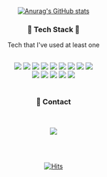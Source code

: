 
<div align = "center">
  
[![Anurag's GitHub stats](https://github-readme-stats.vercel.app/api?username=Gubeommo&show_icons=true&theme=dark)
](https://github.com/anuraghazra/github-readme-stats)


### :wrench: <b>Tech Stack</b> :hammer:<br>
  <p>Tech that I've used at least one</p><br>
  <img src="https://img.shields.io/badge/C-A8B9CC?style=flat-square&logo=C&logoColor=white"/></a>
  <img src="https://img.shields.io/badge/.Net-512BD4?style=flat-square&logo=dotnet&logoColor=white"/></a>
  <img src="https://img.shields.io/badge/CSharp-239120?style=flat-square&logo=csharp&logoColor=white"/></a>
  <img src="https://img.shields.io/badge/Linux-FCC624?style=flat-square&logo=linux&logoColor=white"/></a>
  <img src="https://img.shields.io/badge/centOS-262577?style=flat-square&logo=centos&logoColor=white"/></a>
  <img src="https://img.shields.io/badge/Ubuntu-E95420?style=flat-square&logo=ubuntu&logoColor=white"/></a>
  <img src="https://img.shields.io/badge/Python-3766AB?style=flat-square&logo=Python&logoColor=white"/></a>
  <img src="https://img.shields.io/badge/Anaconda-44A833?style=flat-square&logo=Anaconda&logoColor=white"/></a>
  <img src="https://img.shields.io/badge/Java-007396?style=flat-square&logo=Java&logoColor=white"/></a><br>
  <img src="https://img.shields.io/badge/Android-3DDC84?style=flat-square&logo=Android&logoColor=white"/></a>
  <img src="https://img.shields.io/badge/Javascript-F7DF1E?style=flat-square&logo=Javascript&logoColor=white"/></a>
  <img src="https://img.shields.io/badge/HTML-E34F26?style=flat-square&logo=HTML5&logoColor=white"/></a>
  <img src="https://img.shields.io/badge/CSS-1572B6?style=flat-square&logo=CSS3&logoColor=white"/></a>
  <img src="https://img.shields.io/badge/Unity-000000?style=flat-square&logo=unity&logoColor=white"/></a><br><br>
  
  
  ### :speech_balloon: <b>Contact</b>
  <br>
  
  <a href=mailto:gbm201805021@gmail.com target="_blank"><img src="https://img.shields.io/badge/Gmail-EA4335?style=flat-square&logo=Gmail&logoColor=white"/></a>
  
  
  
  <br><br>
  
  

[![Hits](https://hits.seeyoufarm.com/api/count/incr/badge.svg?url=https%3A%2F%2Fgithub.com%2Fhaesoo9410&count_bg=%23EB8B10&title_bg=%23684327&icon=&icon_color=%23E7E7E7&title=VISIT&edge_flat=false)](https://github.com/Gubeommo)
  </div>
<!--
**Gubeommo/GuBeommo** is a ✨ _special_ ✨ repository because its `README.md` (this file) appears on your GitHub profile.

Here are some ideas to get you started:

- 🔭 I’m currently working on ...
- 🌱 I’m currently learning ...
- 👯 I’m looking to collaborate on ...
- 🤔 I’m looking for help with ...
- 💬 Ask me about ...
- 📫 How to reach me: ...
- 😄 Pronouns: ...
- ⚡ Fun fact: ...
-->
